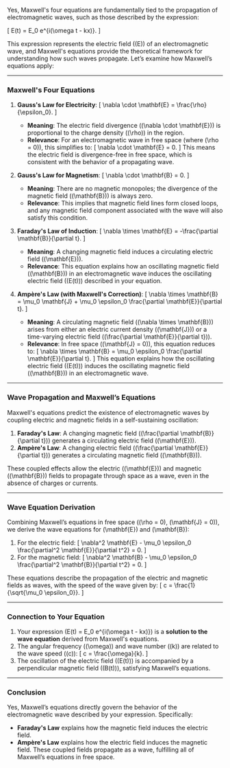 Yes, Maxwell's four equations are fundamentally tied to the propagation of electromagnetic waves, such as those described by the expression:

\[
E(t) = E_0 e^{i(\omega t - kx)}.
\]

This expression represents the electric field (\(E\)) of an electromagnetic wave, and Maxwell's equations provide the theoretical framework for understanding how such waves propagate. Let’s examine how Maxwell’s equations apply:

---

### **Maxwell's Four Equations**
1. **Gauss's Law for Electricity**:
   \[
   \nabla \cdot \mathbf{E} = \frac{\rho}{\epsilon_0}.
   \]
   - **Meaning**: The electric field divergence (\(\nabla \cdot \mathbf{E}\)) is proportional to the charge density (\(\rho\)) in the region.
   - **Relevance**: For an electromagnetic wave in free space (where \(\rho = 0\)), this simplifies to:
     \[
     \nabla \cdot \mathbf{E} = 0.
     \]
     This means the electric field is divergence-free in free space, which is consistent with the behavior of a propagating wave.

2. **Gauss's Law for Magnetism**:
   \[
   \nabla \cdot \mathbf{B} = 0.
   \]
   - **Meaning**: There are no magnetic monopoles; the divergence of the magnetic field (\(\mathbf{B}\)) is always zero.
   - **Relevance**: This implies that magnetic field lines form closed loops, and any magnetic field component associated with the wave will also satisfy this condition.

3. **Faraday's Law of Induction**:
   \[
   \nabla \times \mathbf{E} = -\frac{\partial \mathbf{B}}{\partial t}.
   \]
   - **Meaning**: A changing magnetic field induces a circulating electric field (\(\mathbf{E}\)).
   - **Relevance**: This equation explains how an oscillating magnetic field (\(\mathbf{B}\)) in an electromagnetic wave induces the oscillating electric field (\(E(t)\)) described in your equation.

4. **Ampère's Law (with Maxwell's Correction)**:
   \[
   \nabla \times \mathbf{B} = \mu_0 \mathbf{J} + \mu_0 \epsilon_0 \frac{\partial \mathbf{E}}{\partial t}.
   \]
   - **Meaning**: A circulating magnetic field (\(\nabla \times \mathbf{B}\)) arises from either an electric current density (\(\mathbf{J}\)) or a time-varying electric field (\(\frac{\partial \mathbf{E}}{\partial t}\)).
   - **Relevance**: In free space (\(\mathbf{J} = 0\)), this equation reduces to:
     \[
     \nabla \times \mathbf{B} = \mu_0 \epsilon_0 \frac{\partial \mathbf{E}}{\partial t}.
     \]
     This equation explains how the oscillating electric field (\(E(t)\)) induces the oscillating magnetic field (\(\mathbf{B}\)) in an electromagnetic wave.

---

### **Wave Propagation and Maxwell’s Equations**
Maxwell's equations predict the existence of electromagnetic waves by coupling electric and magnetic fields in a self-sustaining oscillation:
1. **Faraday's Law**: A changing magnetic field (\(\frac{\partial \mathbf{B}}{\partial t}\)) generates a circulating electric field (\(\mathbf{E}\)).
2. **Ampère's Law**: A changing electric field (\(\frac{\partial \mathbf{E}}{\partial t}\)) generates a circulating magnetic field (\(\mathbf{B}\)).

These coupled effects allow the electric (\(\mathbf{E}\)) and magnetic (\(\mathbf{B}\)) fields to propagate through space as a wave, even in the absence of charges or currents.

---

### **Wave Equation Derivation**
Combining Maxwell’s equations in free space (\(\rho = 0\), \(\mathbf{J} = 0\)), we derive the wave equations for \(\mathbf{E}\) and \(\mathbf{B}\):
1. For the electric field:
   \[
   \nabla^2 \mathbf{E} - \mu_0 \epsilon_0 \frac{\partial^2 \mathbf{E}}{\partial t^2} = 0.
   \]
2. For the magnetic field:
   \[
   \nabla^2 \mathbf{B} - \mu_0 \epsilon_0 \frac{\partial^2 \mathbf{B}}{\partial t^2} = 0.
   \]

These equations describe the propagation of the electric and magnetic fields as waves, with the speed of the wave given by:
\[
c = \frac{1}{\sqrt{\mu_0 \epsilon_0}}.
\]

---

### **Connection to Your Equation**
1. Your expression \(E(t) = E_0 e^{i(\omega t - kx)}\) is a **solution to the wave equation** derived from Maxwell's equations.
2. The angular frequency (\(\omega\)) and wave number (\(k\)) are related to the wave speed (\(c\)):
   \[
   c = \frac{\omega}{k}.
   \]
3. The oscillation of the electric field (\(E(t)\)) is accompanied by a perpendicular magnetic field (\(B(t)\)), satisfying Maxwell’s equations.

---

### **Conclusion**
Yes, Maxwell’s equations directly govern the behavior of the electromagnetic wave described by your expression. Specifically:
- **Faraday's Law** explains how the magnetic field induces the electric field.
- **Ampère's Law** explains how the electric field induces the magnetic field.
These coupled fields propagate as a wave, fulfilling all of Maxwell’s equations in free space.


